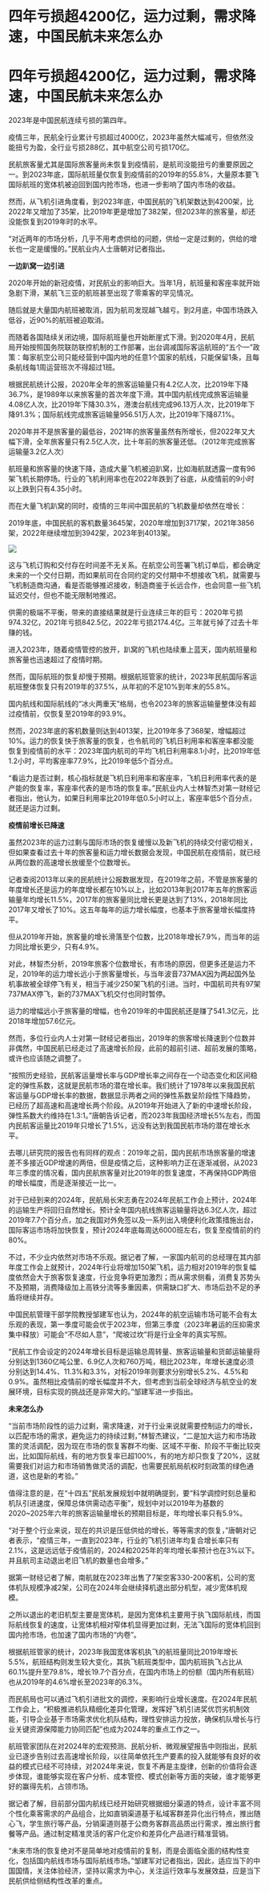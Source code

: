 # 四年亏损超4200亿，运力过剩，需求降速，中国民航未来怎么办

# 四年亏损超4200亿，运力过剩，需求降速，中国民航未来怎么办

2023年是中国民航连续亏损的第四年。

疫情三年，民航全行业累计亏损超过4000亿，2023年虽然大幅减亏，但依然没能扭亏为盈，全行业亏损288亿，其中航空公司亏损170亿。

民航旅客量尤其是国际旅客量尚未恢复到疫情前，是航司没能扭亏的重要原因之一。到2023年底，国际航班量仅恢复到疫情前的2019年的55.8%，大量原本要飞国际航班的宽体机被迫回到国内抢市场，也进一步影响了国内市场的收益。

然而，从飞机引进角度看，到2023年底，中国民航的飞机架数达到4200架，比2022年又增加了35架，比2019年更是增加了382架，但2023年的旅客量，却还没能恢复到2019年时的水平。

“对近两年的市场分析，几乎不用考虑供给的问题，供给一定是过剩的，供给的增长也一定是缓慢的。”民航业内人士唐朝对记者指出。

**一边趴窝一边引进**

2020年开始的新冠疫情，对民航业的影响巨大。当年1月，航班量和客座率就开始急剧下滑，某航飞三亚的航班甚至出现了零乘客的罕见情况。

随后就是大量国内航班被取消，因为航司发现越飞越亏。到2月底，中国市场跌入低谷，近90%的航班被迫取消。

而随着各国陆续关闭边境，国际航班量也开始断崖式下滑。到2020年4月，民航局开始按照国务院联防联控机制的工作部署，出台调减国际客运航班的“五个一”政策：每家航空公司只能经营到中国内地的任意1个国家的航线，只能保留1条，且每条航线每1周运营班次不得超过1班。

根据民航统计公报，2020年全年的旅客运输量只有4.2亿人次，比2019年下降36.7%，是1989年以来旅客量的首次年度下滑。其中国内航线完成旅客运输量4.08亿人次，比2019年下降30.3%，港澳台航线完成96.13万人次，比2019年下降91.3%；国际航线完成旅客运输量956.51万人次，比2019年下降87.1%。

2020年并不是旅客量的最低谷，2021年的旅客量虽然有所增长，但2022年又大幅下滑，全年旅客量只有2.5亿人次，比十年前的旅客量还低。（2012年完成旅客运输量3.2亿人次）

航班量和旅客量的快速下降，造成大量飞机被迫趴窝，比如海航就透露一度有96架飞机长期停场。行业的飞机利用率也在2022年跌到了谷底，从疫情前的9小时以上跌到只有4.35小时。

而在大量飞机趴窝的同时，疫情的三年间中国民航的飞机数量却依然在增长：

2019年底，中国民航的客机数量3645架，2020年增加到3717架，2021年3856架，2022年继续增加到3942架，2023年到4013架。

![](https://inews.gtimg.com/om_bt/O07KbZo3ohBEMXoM2G2AQJYqwPtLh006LewVjBfTin5D4AA/1000)

这与飞机订购和交付存在时间差不无关系。在航空公司签署飞机订单后，都会确定未来的一个交付日期，而如果航司在合同约定的交付期中不想接收飞机，就需要与飞机制造商沟通，看是否能够推迟接收，制造商鉴于长远合作，也会同意一些飞机延迟交付，但也不能无限制地推迟。

供需的极端不平衡，带来的直接结果就是行业连续三年的巨亏：2020年亏损974.32亿，2021年亏损842.5亿，2022年亏损2174.4亿。三年就亏掉了过去十年赚的钱。

进入2023年，随着疫情管控的放开，趴窝的飞机也陆续重上蓝天，国内航班量和旅客量也迅速超过了疫情时期。

然而，国际航班的恢复却慢于预期。根据航班管家的统计，2023年民航国际客运航班整体恢复只有2019年的37.5%，从年初的不足10%到年末的55.8%。

国内航线和国际航线的“冰火两重天”格局，也令2023年的旅客运输量整体没有超过疫情前，仅恢复至2019年的93.9%。

然而，2023年底的客机数量则达到4013架，比2019年多了368架，增幅超过10%。运力的恢复快于旅客量的恢复，也令航司的飞机日利用率和客座率都没能恢复到疫情前的水平：2023年国内航司的平均飞机日利用率8.1小时，比2019年低1.2小时，平均客座率77.9%，比2019年低5个百分点。

“看运力是否过剩，核心指标就是飞机日利用率和客座率，飞机日利用率代表的是产能的恢复率，客座率代表的是市场的恢复率。”民航业内人士林智杰对第一财经记者指出，他认为，如果日利用率比2019年低0.5小时以上，客座率低5个百分点，就还是运力过剩。

**疫情前增长已降速**

虽然2023年的运力过剩与国际市场的恢复缓慢以及新飞机的持续交付密切相关，但如果查看过去十年的旅客量和运力增长数据会发现，中国民航在疫情前，就已经从两位数的高速增长放缓至个位数增长。

记者查阅2013年以来的民航统计公报数据发现，在2019年之前，不管是旅客量的年度增长还是运力的年度增长都在10%以上，比如2013年到2017年五年的旅客运输量年均增长11.5%，2017年的旅客量同比增长更是达到了13%，2018年同比2017年又增长了10%。这五年每年的运力增长幅度，也基本于旅客量增长幅度持平。

但从2019年开始，旅客量的增长滑落至个位数，比2018年增长7.9%，而当年的运力同比增长更少，只有4.9%。

对此，林智杰分析，2019年旅客个位数增长，有市场的原因，但更多还是运力不足，2019年的运力增长远小于旅客量增长，与当年波音737MAX因为两起国外坠机事故被全球停飞有关，相当于减少250架飞机的引进。当时，中国航司共有97架737MAX停飞，新的737MAX飞机交付也同时暂停。

运力的增幅远小于旅客量的增幅，也令2019年的中国民航还是赚了541.3亿元，比2018年增加57.6亿元。

然而，多位行业内人士对第一财经记者指出，2019年的旅客增长降速到个位数并非偶然，中国民航已经走过了高速增长阶段，此前的超前引进、超前发展的策略，或许也应该随之调整了。

“按照历史经验，民航客运量增长率与GDP增长率之间存在一个动态变化和区间稳定的弹性系数，这就是民航市场的潜在增长率。我们统计了1978年以来我国民航客运量与GDP增长率的数据，数据显示两者之间的弹性系数呈阶段性下降趋势，已经历了超高速和高速增长两个阶段。从2019年开始进入了新的中速增长阶段，弹性系数大约维持在1.3∶1。”唐朝告诉记者，而2023年我国经济增长5%左右，而国内民航客运量比2019年只增长了1.5%，远没有达到我国民航市场的潜在增长水平。

去哪儿研究院的报告也有同样的观点：2019年之前，国内民航市场旅客量的增速差不多接近GDP增速的两倍，但是疫情之后，这种影响力正在逐渐减弱，从2023年三季度的情况看，国内民航旅客量对比2019年的恢复速度，不再保持GDP两倍的增长幅度，而是逐渐接近一比一。

对于已经到来的2024年，民航局长宋志勇在2024年民航工作会上预计，2024年的运输生产将回归自然增长。预计全年国内航线旅客运输量将达6.3亿人次，超过2019年7.7个百分点，加之我国对外免签以及一系列出入境便利化政策措施出台，国际客运市场将加快恢复，预计2024年底每周达6000班左右，恢复至疫情前的约80%。

不过，不少业内依然对市场不乐观。据记者了解，一家国内航司的总经理在其内部年度工作会上就预计，2024年行业将增加150架飞机，运力相对2019年的恢复幅度依然会大于旅客恢复速度，行业竞争将更加激烈；而从需求侧看，消费复苏势头不及预期，消费降级加上高铁分流等多重因素，供需缺口扩大、市场后劲不足的矛盾将继续并存。

中国民航管理干部学院教授邹建军也认为，2024年的航空运输市场可能不会有太乐观的表现，第一季度可能会优于2023年，但第三季度（2023年暑运的压抑需求集中释放）可能会“不尽如人意”，“爬坡过坎”将是行业全年的真实写照。

“民航工作会设定的2024年增长目标是运输总周转量、旅客运输量和货邮运输量将分别达到1360亿吨公里、6.9亿人次和760万吨，相比2023年，年增长速度必须分别达到14.4%、11.3%和3.3%，对标2019年则要求分别增长5.2%、4.5%和0.9%。虽然相比疫情前的增长幅度并不大，但考虑到当前全球经济与航空业的发展环境，目标实现的挑战还是非常大的。”邹建军进一步指出。

**未来怎么办**

“当前市场阶段性的运力过剩，需求降速，对于行业来说就需要控制运力的增长，以匹配市场的需求，避免运力的持续过剩，”林智杰建议，“二是加大运力和市场政策的灵活调配，因为现在市场的恢复客群不均衡、区域不平衡、阶段不平衡比较突出，比如国际航线，有的地方恢复率已超100%，有的地方却只恢复了20%，这就需要我们对运力和市场销售做灵活的调配，也需要民航局航权时刻政策的绿色通道，这也是新的考验。”

值得注意的是，在“十四五”民航发展规划中就明确提到，要“科学调控时刻总量和机队引进速度，保障总体供需动态平衡”，规划中对以2019年为基数的2020~2025年六年的旅客运输量增长的预期目标是，年均增长率只有5.9%。

“对于整个行业来说，现在的共识是压低供给的增长，等等需求的恢复，”唐朝对记者表示，“疫情三年，一直到2023年，行业的飞机引进年均复合增长率只有2.1%，这是远远低于疫情前的，2024和2025年的年均增长率预计也在3%以下。并且航司主动退出老旧飞机的数量也会增多。”

据第一财经记者了解，南航就在2023年出售了7架空客330-200客机，公司的宽体机队规模净减2架，公司在2024年会继续择机退出部分机型，减少宽体机规模。

之所以退出的老旧机型主要是宽体机，是因为宽体机主要用于执飞国际航线，而国际航线恢复的速度，让宽体机相对窄体机显得更加过剩，无法飞国际的宽体机回到国内抢市场，也加速了国内市场的“内卷”。

根据航班管家的统计，2023年我国宽体客机执飞的航班量同比2019年增长5.5%，航班结构则发生较大变化，其执飞航班类型中，国内航班执飞占比从60.1%提升至79.8%，增长19.7个百分点，在国内市场上的份额（国内所有航班）也从2019年的4.6%增长至2023年的6.3%。

而民航局也可以通过飞机引进批文的调控，来影响行业增长速度。在2024年民航工作会上，“积极推进机队精细化差异化管理，发挥好飞机引进奖优罚劣机制效能，引导企业基于市场需求优化机队结构，理性安排运力投放，确保机队增长与行业关键资源保障能力协同匹配”也成为2024年的重点工作之一。

航班管家团队在对2024年的宏观预测、民航分析、微观展望报告中则指出，民航业已逐步告别过去高速增长阶段，以往简单依托生产要素的投入就能够有良好的收益的模式已经不可持续，对2024年来说，恢复不再是主旋律，创新的价值将会逐步体现，谁能够实现在客户分析、成本管控、模式创新等方面的突破，谁才能够更好的赢得先机，占领市场。

据记者了解，目前部分国内航线已经开始研究根据细分渠道的特点，设计丰富不同个性化乘客需求的产品组合，比如直销渠道基于私域客群差异化出行特点，推出随心飞，学生旅行等产品，分销渠道则基于公商务客群高品质出行需求，推出旅行套餐等产品。通过制定精准灵活的客户化定价和差异化产品进行精准营销。

“未来市场的恢复绝对不是简单地对疫情前的复制，而是会面临全面的结构性变化，包括国内航线市场与国际航线市场。”邹建军对记者指出，因此，适应当下的中国国情，关注体验经济，坚持以需求为中心，关注运行效率与发展效益，应是当下民航供给侧结构性改革的重点。

